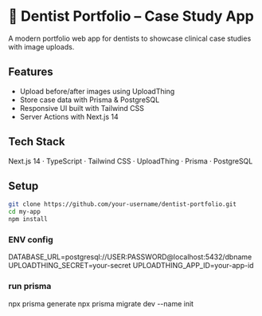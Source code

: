 # 🦷 Dentist Portfolio – Case Study App

A modern portfolio web app for dentists to showcase clinical case studies with image uploads.

## Features

- Upload before/after images using UploadThing
- Store case data with Prisma & PostgreSQL
- Responsive UI built with Tailwind CSS
- Server Actions with Next.js 14

## Tech Stack

Next.js 14 · TypeScript · Tailwind CSS · UploadThing · Prisma · PostgreSQL

## Setup

```bash
git clone https://github.com/your-username/dentist-portfolio.git
cd my-app
npm install
```

### ENV config

DATABASE_URL=postgresql://USER:PASSWORD@localhost:5432/dbname
UPLOADTHING_SECRET=your-secret
UPLOADTHING_APP_ID=your-app-id

### run prisma

npx prisma generate
npx prisma migrate dev --name init
